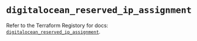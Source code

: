 # `digitalocean_reserved_ip_assignment`

Refer to the Terraform Registory for docs: [`digitalocean_reserved_ip_assignment`](https://www.terraform.io/docs/providers/digitalocean/r/reserved_ip_assignment).
